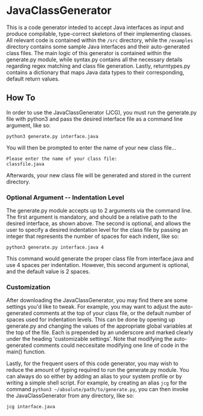 # JavaClassGenerator

This is a code generator inteded to accept Java interfaces as input and produce compilable, type-correct skeletons of their implementing classes. All relevant code is contained within the `/src` directory, while the `/examples` directory contains some sample Java interfaces and their auto-generated class files. The main logic of this generator is contained within the generate.py module, while syntax.py contains all the necessary details regarding regex matching and class file generation. Lastly, returntypes.py contains a dictionary that maps Java data types to their corresponding, default return values. 

## How To

In order to use the JavaClassGenerator (JCG), you must run the generate.py file with python3 and pass the desired interface file as a command line argument, like so:

```
python3 generate.py interface.java
```

You will then be prompted to enter the name of your new class file...

```
Please enter the name of your class file:
classfile.java
```

Afterwards, your new class file will be generated and stored in the current directory.

### Optional Argument -- Indentation Level

The generate.py module accepts up to 2 arguments via the command line. The first argument is mandatory, and should be a relative path to the desired interface, as shown above. The second is optional, and allows the user to specify a desired indentation level for the class file by passing an integer that represents the number of spaces for each indent, like so:

```
python3 generate.py interface.java 4
```

This command would generate the proper class file from interface.java and use 4 spaces per indentation. However, this second argument is optional, and the default value is 2 spaces.

### Customization

After downloading the JavaClassGenerator, you may find there are some settings you'd like to tweak. For example, you may want to adjust the auto-generated comments at the top of your class file, or the default number of spaces used for indentation levels. This can be done by opening up generate.py and changing the values of the appropriate global variables at the top of the file. Each is prepended by an underscore and marked clearly under the heading 'customizable settings'. Note that modifying the auto-generated comments could neccesitate modifying one line of code in the main() function.

Lastly, for the frequent users of this code generator, you may wish to reduce the amount of typing required to run the generate.py module. You can always do so either by adding an alias to your system profile or by writing a simple shell script. For example, by creating an alias `jcg` for the command `python3 ~/absolute/path/to/generate.py`, you can then invoke the JavaClassGenerator from any directory, like so:

```
jcg interface.java
```
